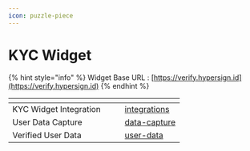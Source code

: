 ```yaml
---
icon: puzzle-piece
---
```


# KYC Widget

{% hint style="info" %}
Widget Base URL : [https://verify.hypersign.id](https://verify.hypersign.id)
{% endhint %}

<table data-view="cards"><thead><tr><th></th><th></th><th></th><th data-hidden data-card-target data-type="content-ref"></th></tr></thead><tbody><tr><td>KYC Widget Integration</td><td></td><td></td><td><a href="integrations/">integrations</a></td></tr><tr><td>User Data Capture</td><td></td><td></td><td><a href="data-capture/">data-capture</a></td></tr><tr><td>Verified User Data </td><td></td><td></td><td><a href="user-data/">user-data</a></td></tr></tbody></table>
